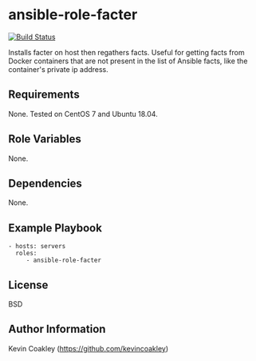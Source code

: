 ansible-role-facter
===================

[![Build Status](https://travis-ci.org/kevincoakley/ansible-role-facter.svg?branch=master)](https://travis-ci.org/kevincoakley/ansible-role-facter)

Installs facter on host then regathers facts. Useful for getting facts from Docker containers that 
are not present in the list of Ansible facts, like the container's private ip address.

Requirements
------------

None. Tested on CentOS 7 and Ubuntu 18.04. 

Role Variables
--------------

None.

Dependencies
------------

None.

Example Playbook
----------------

    - hosts: servers
      roles:
         - ansible-role-facter

License
-------

BSD

Author Information
------------------

Kevin Coakley (https://github.com/kevincoakley)
